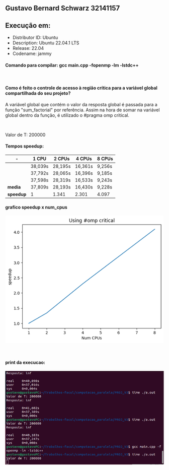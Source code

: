 ## Gustavo Bernard Schwarz 32141157

## Execução em: 
 - Distributor ID: Ubuntu
 - Description:    Ubuntu 22.04.1 LTS
 - Release:        22.04
 - Codename:       jammy

#### Comando para compilar: gcc main.cpp -fopenmp -lm -lstdc++

<br>


#### Como é feito o controle de acesso à região crítica para a variável global compartilhada do seu projeto?

A variável global que contém o valor da resposta global é passada para a função "sum_factorial" por referência. Assim na hora de somar na variável global dentro da função, é utilizado o #pragma omp critical. 

<br>

Valor de T: 200000

#### **Tempos speedup**:
| - | 1 CPU | 2 CPUs | 4 CPUs | 8 CPUs |
|---|-------|--------|--------|--------|
||38,039s|28,195s|16,361s|9,256s
||37,792s|28,065s|16,396s|9,185s
||37,598s|28,319s|16,533s|9,243s
| **media** | 37,809s | 28,193s | 16,430s | 9,228s 
| **speedup** | 1 | 1.341 | 2.301 | 4.097

#### grafico speedup x num_cpus

![](https://raw.githubusercontent.com/Schwarzam/Trabalhos-facul/master/computacao_paralela/PROJ_V3/grafico.png)

<br>

#### print da execucao:

![](https://raw.githubusercontent.com/Schwarzam/Trabalhos-facul/master/computacao_paralela/PROJ_V3/execucao.png)
